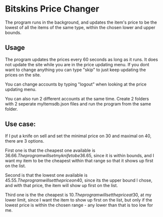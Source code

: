 # Bitskins Price Changer
The program runs in the background, and updates the item's price to be the lowest of all the items of the same type, within the chosen lower and upper bounds.

## Usage

The program updates the prices every 60 seconds as long as it runs. It does not update the site while you are in the price updating menu. If you dont want to change anything you can type "skip" to just keep updating the prices on the site.

You can change accounts by typing "logout" when looking at the price updating menu.

You can also run 2 different accounts at the same time. Create 2 folders with 2 seperate myItemsdb.json files and run the program from the same folder.

## Use case:

If I put a knife on sell and set the minimal price on 30 and maximal on 40, there are 3 options.

First one is that the cheapest one available is 36.66$. The program will set my knife to be 36.65$, since it is within bounds, and I want my item to be the cheapest within that range so that it shows up first on the list.

Second is that the lowest one available is 45.55$. The program will set the price on 40$, since its the upper bound I chose, and with that price, the item will show up first on the list.

Third one is the the cheapest is 10$. The program will set the price at 30$, at my lower limit, since I want the item to show up first on the list, but only if the lowest price is within the chosen range - any lower than that is too low for me.
